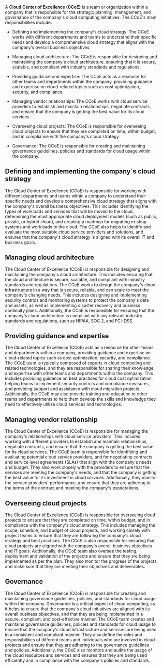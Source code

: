 A **Cloud Center of Excellence (CCoE)** is a team or organization within a company that is responsible for the strategic planning, management, and governance of the company's cloud computing initiatives. The CCoE's main responsibilities include:

- Defining and implementing the company's cloud strategy: The CCoE works with different departments and teams to understand their specific needs and develop a comprehensive cloud strategy that aligns with the company's overall business objectives.

- Managing cloud architecture: The CCoE is responsible for designing and maintaining the company's cloud architecture, ensuring that it is secure, scalable, and compliant with industry standards and regulations.

- Providing guidance and expertise: The CCoE acts as a resource for other teams and departments within the company, providing guidance and expertise on cloud-related topics such as cost optimization, security, and compliance.

- Managing vendor relationships: The CCoE works with cloud service providers to establish and maintain relationships, negotiate contracts, and ensure that the company is getting the best value for its cloud services.

- Overseeing cloud projects: The CCoE is responsible for overseeing cloud projects to ensure that they are completed on time, within budget, and in compliance with the company's cloud strategy.

- Governance: The CCoE is responsible for creating and maintaining governance guidelines, policies and standards for cloud usage within the company.


## Defining and implementing the company´s cloud strategy ##
The Cloud Center of Excellence (CCoE) is responsible for working with different departments and teams within a company to understand their specific needs and develop a comprehensive cloud strategy that aligns with the company's overall business objectives. This includes identifying the types of workloads and services that will be moved to the cloud, determining the most appropriate cloud deployment models (such as public, private, or hybrid cloud), and creating a roadmap for migrating existing systems and workloads to the cloud. The CCoE also helps to identify and evaluate the most suitable cloud service providers and solutions, and ensures that the company's cloud strategy is aligned with its overall IT and business goals.


## Managing cloud architecture ##
The Cloud Center of Excellence (CCoE) is responsible for designing and maintaining the company's cloud architecture. This includes ensuring that the cloud architecture is secure, scalable, and compliant with industry standards and regulations. The CCoE works to design the company's cloud infrastructure in a way that is secure, reliable, and can scale to meet the company's changing needs. This includes designing and implementing security controls and monitoring systems to protect the company's data and assets, as well as implementing disaster recovery and business continuity plans. Additionally, the CCoE is responsible for ensuring that the company's cloud architecture is compliant with any relevant industry standards and regulations, such as HIPAA, SOC 2, and PCI-DSS.


## Providing guidance and expertise ##
The Cloud Center of Excellence (CCoE) acts as a resource for other teams and departments within a company, providing guidance and expertise on cloud-related topics such as cost optimization, security, and compliance. The CCoE team is typically composed of experts in cloud computing and related technologies, and they are responsible for sharing their knowledge and expertise with other teams and departments within the company. This includes providing guidance on best practices for cloud cost optimization, helping teams to implement security controls and compliance measures, and providing support and assistance with cloud migration projects. Additionally, the CCoE may also provide training and education to other teams and departments to help them develop the skills and knowledge they need to effectively utilize cloud services and technologies.


## Managing vendor relationship ##
The Cloud Center of Excellence (CCoE) is responsible for managing the company's relationships with cloud service providers. This includes working with different providers to establish and maintain relationships, negotiate contracts, and ensure that the company is getting the best value for its cloud services. The CCoE team is responsible for identifying and evaluating potential cloud service providers, and for negotiating contracts and service level agreements (SLAs) that align with the company's needs and budget. They also work closely with the providers to ensure that the services are meeting the company's needs, and that the company is getting the best value for its investment in cloud services. Additionally, they monitor the service providers' performance, and ensure that they are adhering to the terms of the contract and meeting the company's expectations.


## Overseeing cloud projects ##
The Cloud Center of Excellence (CCoE) is responsible for overseeing cloud projects to ensure that they are completed on time, within budget, and in compliance with the company's cloud strategy. This includes managing the scope, schedule, and budget of cloud projects, and working closely with project teams to ensure that they are following the company's cloud strategy and best practices. The CCoE is also responsible for ensuring that cloud projects are aligned with the company's overall business objectives and IT goals. Additionally, the CCoE team also oversee the testing, deployment and validation of the projects and ensure that they are being implemented as per the plan. They also monitor the progress of the projects and make sure that they are meeting their objectives and deliverables.


## Governance ##
The Cloud Center of Excellence (CCoE) is responsible for creating and maintaining governance guidelines, policies, and standards for cloud usage within the company. Governance is a critical aspect of cloud computing, as it helps to ensure that the company's cloud initiatives are aligned with its overall business objectives, and that they are being implemented in a secure, compliant, and cost-effective manner. The CCoE team creates and maintains governance guidelines, policies and standards for cloud usage to ensure that the company's cloud infrastructure and services are being used in a consistent and compliant manner. They also define the roles and responsibilities of different teams and individuals who are involved in cloud projects and ensure that they are adhering to the governance guidelines and policies. Additionally, the CCoE also monitors and audits the usage of the cloud resources and services and ensures that they are being used efficiently and in compliance with the company's policies and standards.